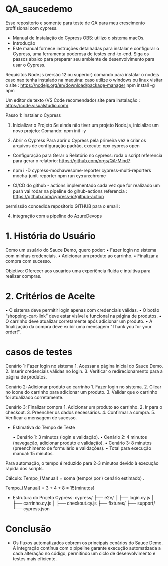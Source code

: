 # QA_saucedemo
Esse repositorio e somente para teste de QA para meu crescimento proffisional com cypress.


* Manual de Instalação do Cypress OBS: utilizo o sistema macOs.
*  Introdução
* Este manual fornece instruções detalhadas para instalar e configurar o Cypress, uma ferramenta poderosa de testes end-to-end. Siga os passos abaixo para preparar seu ambiente de desenvolvimento para usar o Cypress.

Requisitos
Node.js (versão 12 ou superior)
comando para instalar o nodejs caso nao tenha instalado na maquina:
caso utilize o windows ou linux visitar o site :  https://nodejs.org/en/download/package-manager
npm install -g npm


Um editor de texto (VS Code recomendado) site para instalação : https://code.visualstudio.com/

Passo 1: Instalar o Cypress
1. Inicializar o Projeto
Se ainda não tiver um projeto Node.js, inicialize um novo projeto:
Comando:
npm init -y

3. Abrir o Cypress
Para abrir o Cypress pela primeira vez e criar os arquivos de configuração padrão, execute:
npx cypress open
 

* Configuração para Gerar o Relatório no cypress: roda o script
referencia para gerar o relatório: https://github.com/orgs/QA-Mind7
* npm i -D cypress-mochawesome-reporter cypress-multi-reporters mocha-junit-reporter
npm run cy:run:chrome

* CI/CD do github - actions implementado cada vez que for realizado um push vai rodar na pipeline do gihub-actions
referencia :
https://github.com/cypress-io/github-action

permissão concedida repositorio GITHUB para o email :  

4. integração com a pipeline do AzureDevops

# 1. História do Usuário

Como um usuário do Sauce Demo, quero poder:
	•	Fazer login no sistema com minhas credenciais.
	•	Adicionar um produto ao carrinho.
	•	Finalizar a compra com sucesso.

Objetivo: Oferecer aos usuários uma experiência fluida e intuitiva para realizar compras.

# 2. Critérios de Aceite

• O sistema deve permitir login apenas com credenciais válidas.
• O botão “shopping-cart-link” deve estar visível e funcional na página de produtos.
• O carrinho deve atualizar corretamente após adicionar um produto.
• A finalização da compra deve exibir uma mensagem "Thank you for your order!".

# casos de testes 
Cenário 1: Fazer login no sistema
	1.	Acessar a página inicial do Sauce Demo.
	2.	Inserir credenciais válidas no login.
	3.	Verificar o redirecionamento para a página de produtos.

Cenário 2: Adicionar produto ao carrinho
	1.	Fazer login no sistema.
	2.	Clicar no icone do carrinho para adicionar um produto.
	3.	Validar que o carrinho foi atualizado corretamente.

Cenário 3: Finalizar compra
	1.	Adicionar um produto ao carrinho.
	2.	Ir para o checkout.
	3.	Preencher os dados necessários.
	4.	Confirmar a compra.
	5.	Verificar a mensagem de sucesso.

* Estimativa do Tempo de Teste

	•	Cenário 1: 3 minutos (login e validação).
	•	Cenário 2: 4 minutos (navegação, adicionar produto e validação).
	•	Cenário 3: 8 minutos (preenchimento de formulário e validações).
	•	Total para execução manual: 15 minutos.

Para automação, o tempo é reduzido para 2-3 minutos devido à execução rápida dos scripts.

Cálculo:  Tempo_{Manual} = soma (tempo\ por \ cenário estimado) .

Tempo_{Manual} = 3 + 4 + 8 = 15{minutos}

* Estrutura do Projeto Cypress:
cypress/
  ├── e2e/
  │     ├── login.cy.js
  │     ├── carrinho.cy.js
  │     ├── checkout.cy.js
  ├── fixtures/
  ├── support/
  └── cypress.json

# Conclusão

* Os fluxos automatizados cobrem os principais cenários do Sauce Demo. A integração contínua com o pipeline garante execução automatizada a cada alteração no código, permitindo um ciclo de desenvolvimento e testes mais eficiente.
